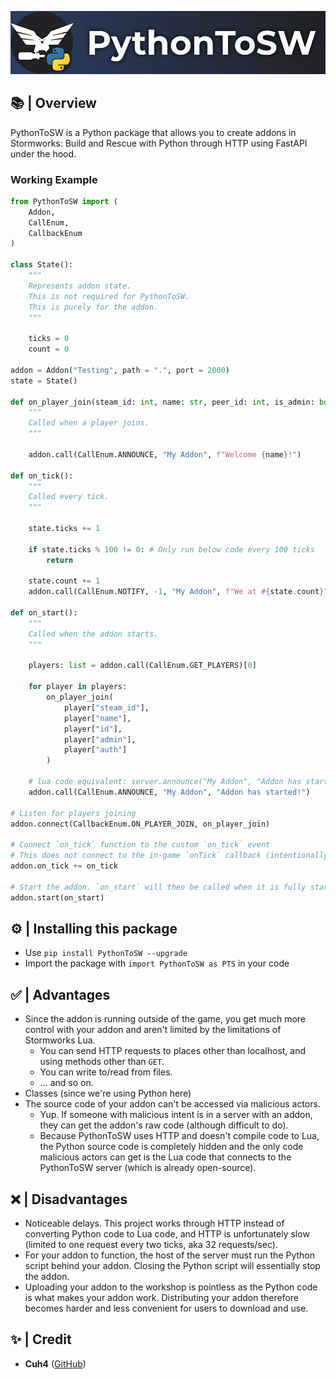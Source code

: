 ![Banner](imgs/banner.png)

## 📚 | Overview
PythonToSW is a Python package that allows you to create addons in Stormworks: Build and Rescue with Python through HTTP using FastAPI under the hood.

### Working Example
```python
from PythonToSW import (
    Addon,
    CallEnum,
    CallbackEnum
)

class State():
    """
    Represents addon state.
    This is not required for PythonToSW.
    This is purely for the addon.
    """
    
    ticks = 0
    count = 0

addon = Addon("Testing", path = ".", port = 2000)
state = State()

def on_player_join(steam_id: int, name: str, peer_id: int, is_admin: bool, is_auth: bool):
    """
    Called when a player joins.
    """
    
    addon.call(CallEnum.ANNOUNCE, "My Addon", f"Welcome {name}!")

def on_tick():
    """
    Called every tick.
    """
    
    state.ticks += 1
    
    if state.ticks % 100 != 0: # Only run below code every 100 ticks
        return
    
    state.count += 1
    addon.call(CallEnum.NOTIFY, -1, "My Addon", f"We at #{state.count}", 1)

def on_start():
    """
    Called when the addon starts.
    """
    
    players: list = addon.call(CallEnum.GET_PLAYERS)[0]

    for player in players:
        on_player_join(
            player["steam_id"],
            player["name"],
            player["id"],
            player["admin"],
            player["auth"]
        )
    
    # lua code equivalent: server.announce("My Addon", "Addon has started!")
    addon.call(CallEnum.ANNOUNCE, "My Addon", "Addon has started!")

# Listen for players joining
addon.connect(CallbackEnum.ON_PLAYER_JOIN, on_player_join)

# Connect `on_tick` function to the custom `on_tick` event
# This does not connect to the in-game `onTick` callback (intentionally not allowed)
addon.on_tick += on_tick

# Start the addon. `on_start` will then be called when it is fully started
addon.start(on_start)
```

## ⚙️ | Installing this package
- Use `pip install PythonToSW --upgrade`
- Import the package with `import PythonToSW as PTS` in your code

## ✅ | Advantages
- Since the addon is running outside of the game, you get much more control with your addon and aren't limited by the limitations of Stormworks Lua.
    - You can send HTTP requests to places other than localhost, and using methods other than `GET`.
    - You can write to/read from files.
    - ... and so on.
- Classes (since we're using Python here)
- The source code of your addon can't be accessed via malicious actors.
    - Yup. If someone with malicious intent is in a server with an addon, they can get the addon's raw code (although difficult to do).
    - Because PythonToSW uses HTTP and doesn't compile code to Lua, the Python source code is completely hidden and the only code malicious actors can get is the Lua code that connects to the PythonToSW server (which is already open-source).

## ❌ | Disadvantages
- Noticeable delays. This project works through HTTP instead of converting Python code to Lua code, and HTTP is unfortunately slow (limited to one request every two ticks, aka 32 requests/sec).
- For your addon to function, the host of the server must run the Python script behind your addon. Closing the Python script will essentially stop the addon.
- Uploading your addon to the workshop is pointless as the Python code is what makes your addon work. Distributing your addon therefore becomes harder and less convenient for users to download and use.

## ✨ | Credit
- **Cuh4** ([GitHub](https://github.com/Cuh4)) 
